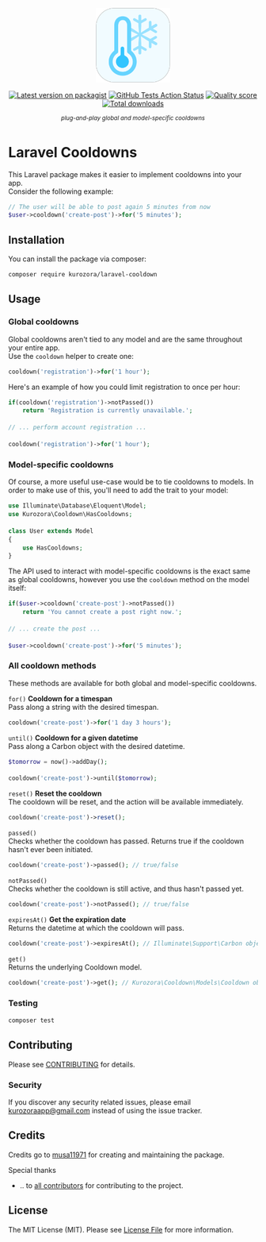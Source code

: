 <p align="center"><img src=".github/icon.png" width="150"></p>

<p align="center">
<a href="https://packagist.org/packages/kurozora/laravel-cooldown"><img src="https://img.shields.io/packagist/v/kurozora/laravel-cooldown.svg?style=flat-square" alt="Latest version on packagist"></a>
<a href="https://github.com/kurozora/laravel-cooldown/actions?query=workflow%3Arun-tests+branch%3Amaster"><img src="https://img.shields.io/github/workflow/status/kurozora/laravel-cooldown/run-tests?label=tests" alt="GitHub Tests Action Status"></a>
<a href="https://scrutinizer-ci.com/g/kurozora/laravel-cooldown"><img src="https://img.shields.io/scrutinizer/g/kurozora/laravel-cooldown.svg?style=flat-square" alt="Quality score"></a>
<a href="https://packagist.org/packages/kurozora/laravel-cooldown"><img src="https://img.shields.io/packagist/dt/kurozora/laravel-cooldown.svg?style=flat-square" alt="Total downloads"></a>
</p>

<p align="center">
  <sup><em>plug-and-play global and model-specific cooldowns</em></sup>
</p>

# Laravel Cooldowns

This Laravel package makes it easier to implement cooldowns into your app.  
Consider the following example:
```php
// The user will be able to post again 5 minutes from now
$user->cooldown('create-post')->for('5 minutes');
```

## Installation

You can install the package via composer:

```bash
composer require kurozora/laravel-cooldown
```

## Usage
### Global cooldowns  
Global cooldowns aren't tied to any model and are the same throughout your entire app.  
Use the `cooldown` helper to create one:

```php
cooldown('registration')->for('1 hour');
```

Here's an example of how you could limit registration to once per hour:

```php
if(cooldown('registration')->notPassed())
    return 'Registration is currently unavailable.';

// ... perform account registration ...

cooldown('registration')->for('1 hour');
```

### Model-specific cooldowns
Of course, a more useful use-case would be to tie cooldowns to models. In order to make use of this, you'll need to add the trait to your model:

```php
use Illuminate\Database\Eloquent\Model;
use Kurozora\Cooldown\HasCooldowns;

class User extends Model
{
    use HasCooldowns;
}
```

The API used to interact with model-specific cooldowns is the exact same as global cooldowns, however you use the `cooldown` method on the model itself:  

```php
if($user->cooldown('create-post')->notPassed())
    return 'You cannot create a post right now.';

// ... create the post ...

$user->cooldown('create-post')->for('5 minutes');
````

### All cooldown methods
These methods are available for both global and model-specific cooldowns.

`for()` **Cooldown for a timespan**  
Pass along a string with the desired timespan.
```php
cooldown('create-post')->for('1 day 3 hours');
```

`until()` **Cooldown for a given datetime**  
Pass along a Carbon object with the desired datetime.
```php
$tomorrow = now()->addDay();

cooldown('create-post')->until($tomorrow);
```

`reset()` **Reset the cooldown**  
The cooldown will be reset, and the action will be available immediately.
```php
cooldown('create-post')->reset();
```

`passed()`  
Checks whether the cooldown has passed. Returns true if the cooldown hasn't ever been initiated.
```php
cooldown('create-post')->passed(); // true/false
```

`notPassed()`  
Checks whether the cooldown is still active, and thus hasn't passed yet.
```php
cooldown('create-post')->notPassed(); // true/false
```

`expiresAt()` **Get the expiration date**  
Returns the datetime at which the cooldown will pass.
```php
cooldown('create-post')->expiresAt(); // Illuminate\Support\Carbon object
````

`get()`  
Returns the underlying Cooldown model.
```php
cooldown('create-post')->get(); // Kurozora\Cooldown\Models\Cooldown object
````

### Testing

``` bash
composer test
```

## Contributing

Please see [CONTRIBUTING](CONTRIBUTING.md) for details.

### Security

If you discover any security related issues, please email kurozoraapp@gmail.com instead of using the issue tracker.

## Credits

Credits go to [musa11971](https://github.com/musa11971) for creating and maintaining the package.  

Special thanks  
- .. to [all contributors](../../contributors) for contributing to the project.

## License

The MIT License (MIT). Please see [License File](LICENSE.md) for more information.
